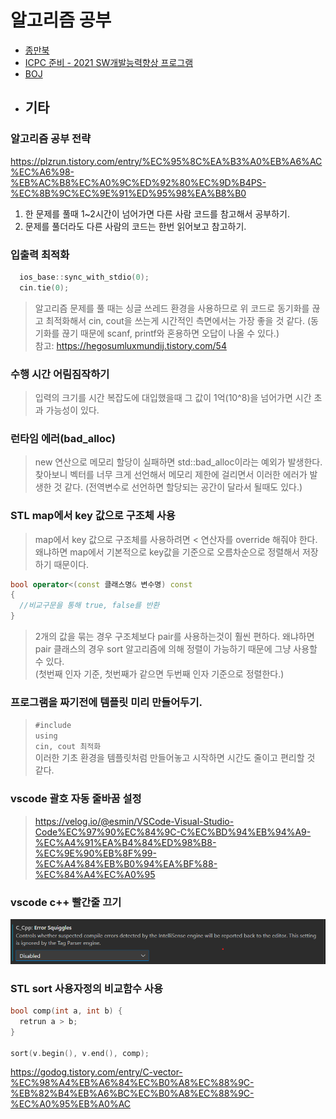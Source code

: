 # 알고리즘 공부
- [종만북](https://github.com/chisan01/TIL/tree/main/Algorithm/JongmanBook)
- [ICPC 준비 - 2021 SW개발능력향상 프로그램](https://github.com/chisan01/TIL/tree/main/Algorithm/ICPC)
- [BOJ](https://github.com/chisan01/TIL/tree/main/Algorithm/BOJ)
- ## 기타

### 알고리즘 공부 전략
https://plzrun.tistory.com/entry/%EC%95%8C%EA%B3%A0%EB%A6%AC%EC%A6%98-%EB%AC%B8%EC%A0%9C%ED%92%80%EC%9D%B4PS-%EC%8B%9C%EC%9E%91%ED%95%98%EA%B8%B0    
1. 한 문제를 풀때 1~2시간이 넘어가면 다른 사람 코드를 참고해서 공부하기.
2. 문제를 풀더라도 다른 사람의 코드는 한번 읽어보고 참고하기.

### 입출력 최적화
```c++
  ios_base::sync_with_stdio(0);
  cin.tie(0);
```
> 알고리즘 문제를 풀 때는 싱글 쓰레드 환경을 사용하므로 위 코드로 동기화를 끊고 최적화해서 cin, cout을 쓰는게 시간적인 측면에서는 가장 좋을 것 같다. (동기화를 끊기 때문에 scanf, printf와 혼용하면 오답이 나올 수 있다.)  
참고: https://hegosumluxmundij.tistory.com/54     
    
   
### 수행 시간 어림짐작하기
> 입력의 크기를 시간 복잡도에 대입했을때 그 값이 1억(10^8)을 넘어가면 시간 초과 가능성이 있다.     


### 런타임 에러(bad_alloc)
> new 연산으로 메모리 할당이 실패하면 std::bad_alloc이라는 예외가 발생한다. 찾아보니 벡터를 너무 크게 선언해서 메모리 제한에 걸리면서 이러한 에러가 발생한 것 같다. (전역변수로 선언하면 할당되는 공간이 달라서 될때도 있다.)      


### STL map에서 key 값으로 구조체 사용
> map에서 key 값으로 구조체를 사용하려면 < 연산자를 override 해줘야 한다.   
> 왜냐하면 map에서 기본적으로 key값을 기준으로 오름차순으로 정렬해서 저장하기 때문이다. 
```c++
bool operator<(const 클래스명& 변수명) const
{
  //비교구문을 통해 true, false를 반환
}
```
>  2개의 값을 묶는 경우 구조체보다 pair를 사용하는것이 훨씬 편하다.
왜냐하면 pair 클래스의 경우 sort 알고리즘에 의해 정렬이 가능하기 때문에 그냥 사용할 수 있다.   
(첫번째 인자 기준, 첫번째가 같으면 두번째 인자 기준으로 정렬한다.)

### 프로그램을 짜기전에 템플릿 미리 만들어두기.
>`#include`   
 `using`    
 `cin, cout 최적화`   
 이러한 기초 환경을 템플릿처럼 만들어놓고 시작하면 시간도 줄이고 편리할 것 같다.

### vscode 괄호 자동 줄바꿈 설정
> https://velog.io/@esmin/VSCode-Visual-Studio-Code%EC%97%90%EC%84%9C-C%EC%BD%94%EB%94%A9-%EC%A4%91%EA%B4%84%ED%98%B8-%EC%9E%90%EB%8F%99-%EC%A4%84%EB%B0%94%EA%BF%88-%EC%84%A4%EC%A0%95

### vscode c++ 빨간줄 끄기
![ErrorSquiggles](C_Cpp-ErrorSquiggles.png)

### STL sort 사용자정의 비교함수 사용
```c++
bool comp(int a, int b) {
  retrun a > b;
}

sort(v.begin(), v.end(), comp);
```
https://godog.tistory.com/entry/C-vector-%EC%98%A4%EB%A6%84%EC%B0%A8%EC%88%9C-%EB%82%B4%EB%A6%BC%EC%B0%A8%EC%88%9C-%EC%A0%95%EB%A0%AC